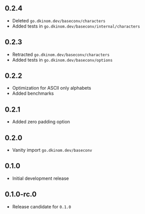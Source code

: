 ## 0.2.4

- Deleted `go.dkinom.dev/baseconv/characters`
- Added tests in `go.dkinom.dev/baseconv/internal/characters`

## 0.2.3

- Retracted `go.dkinom.dev/baseconv/characters`
- Added tests in `go.dkinom.dev/baseconv/options`

## 0.2.2

- Optimization for ASCII only alphabets
- Added benchmarks

## 0.2.1

- Added zero padding option

## 0.2.0

- Vanity import `go.dkinom.dev/baseconv`

## 0.1.0

- Initial development release

## 0.1.0-rc.0

- Release candidate for `0.1.0`
